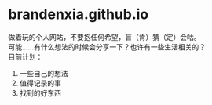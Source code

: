 # brandenxia.github.io
做着玩的个人网站，不要抱任何希望，盲（肯）猜（定）会咕。  
可能……有什么想法的时候会分享一下？也许有一些生活相关的？  
目前计划：
1. 一些自己的想法
2. 值得记录的事
3. 找到的好东西
